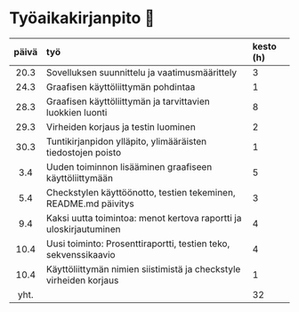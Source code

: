 # Työaikakirjanpito    :memo:

| päivä  | työ                                                                | kesto (h)  |
| :----: | :----                                                              |       :----|
| 20.3   | Sovelluksen suunnittelu ja vaatimusmäärittely                      |     3      |
| 24.3   | Graafisen käyttöliittymän pohdintaa                                |     1      |
| 28.3   | Graafisen käyttöliittymän ja tarvittavien luokkien luonti          |     8      |
| 29.3   | Virheiden korjaus ja testin luominen                               |     2      |
| 30.3   | Tuntikirjanpidon ylläpito, ylimääräisten tiedostojen poisto        |     1      |
| 3.4    | Uuden toiminnon lisääminen graafiseen käyttöliittymään             |     5      |
| 5.4    | Checkstylen käyttöönotto, testien tekeminen, README.md päivitys    |     3      |
| 9.4    | Kaksi uutta toimintoa: menot kertova raportti ja uloskirjautuminen |     4      |
| 10.4   | Uusi toiminto: Prosenttiraportti, testien teko, sekvenssikaavio    |     4      |
| 10.4   | Käyttöliittymän nimien siistimistä ja checkstyle virheiden korjaus |     1      |
| yht.   |                                                                    |     32     |



